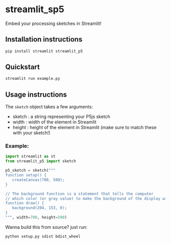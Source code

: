 # streamlit_sp5

Embed your processing sketches in Streamlit!

## Installation instructions

```sh
pip install streamlit streamlit_p5
```

## Quickstart

```python
streamlit run example.py
```

## Usage instructions

The `sketch` object takes a few arguments: 

- sketch : a string representing your P5js sketch
- width : width of the element in Streamlit
- height : height of the element in Streamlit (make sure to match these with your sketch!)

### Example:

```python
import streamlit as st
from streamlit_p5 import sketch

p5_sketch = sketch("""
function setup() {
   createCanvas(700, 500);
}

// The background function is a statement that tells the computer
// which color (or gray value) to make the background of the display window 
function draw() {
   background(204, 153, 0);
}
""", width=700, height=500)
```

Wanna build this from source? just run: 

```sh
python setup.py sdist bdist_wheel
```
